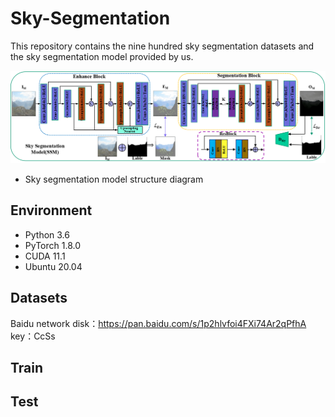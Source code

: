 # Sky-Segmentation
This repository  contains the nine hundred sky segmentation datasets and the sky segmentation model provided by us.

![image](https://github.com/ChengChen-ai/Sky-Segmentation/blob/main/data/MAG/%E5%9B%BE%E7%89%871.png)  
* Sky segmentation model structure diagram

## Environment
* Python 3.6 <br>
* PyTorch 1.8.0 <br>
* CUDA 11.1 <br>
* Ubuntu 20.04 <br>

## Datasets
Baidu network disk：https://pan.baidu.com/s/1p2hlvfoi4FXi74Ar2qPfhA 
key：CcSs

## Train

## Test

